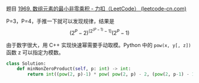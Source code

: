题目 [1969. 数组元素的最小非零乘积 - 力扣（LeetCode） (leetcode-cn.com)](https://leetcode-cn.com/problems/minimum-non-zero-product-of-the-array-elements/)

P=3，P=4，手推一下就可以发现规律，结果是 $$(2^P-2)^{(2^{(P-1)} - 1)}(2^P-1)$$

由于数字很大，用 C++ 实现快速幂需要手动取模。Python 中的 `pow(x, y[, z])` 函数 z 可以指定为模数。


```python
class Solution:
    def minNonZeroProduct(self, p: int) -> int:
        return int((pow(2, p)-1) * pow( pow(2, p) - 2, (pow(2, p-1) - 1), 10**9+7)%(10**9+7))
```